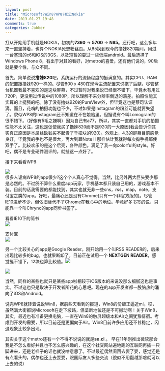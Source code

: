 ```yaml
---
layout: post
title: "Microsoft?Win8?WP8?死忠Nokia"
date: 2013-01-27 19:48
comments: true
categories: Jabber
---
```

打从开始用手机就是NOKIA，初初的**7360** -> **5700** -> **N85**。还行吧，这么多年来一直坚持着，也算个NOKIA死忠粉丝瓜。从85换到现今的撸妹820期间，用过一台塞班的c6和iOS的3GS，以及短暂的耍过一些低端android。最后选择了Windows Phone 8，有出于对其的看好，对metro的喜爱，还有他们说的，90后就是要个性，与众不同。

首先，简单说说**撸妹820**吧，系统运行的流畅程度的挺满意的。其实CPU、RAM的配置跟撸妹920一样的。尽管800 x 480在现今主流配置来说拖了后腿，尽管整台机器我最不喜欢的是这块屏幕，不过暂时对我来说已经很不错下，毕竟木有用过720P，更没用过传说中的1080P，所以理解不来分辨率倒退的落差。<!-- more -->拍照性能其实算的上挺强的吧。除了没有撸妹920的PureView外，但毕竟这也是蔡司认证滴。而且，花哨的拍摄功能也不少，不过如果是Instagram的粉丝可能就要失望了。貌似WP8的Instagram还不知道在不在娘胎里。但据说有个叫Lomogram的很不错下。（好像有5毛之嫌啊）因为自己有a77，所以，其实一直都对手机的拍摄性能不太关注，这也是促使我买了撸妹820而不是920的一大原因(我会告诉你其实真正原因是本屌丝缺钱买不起贵了千把块的920)。外观上，4.3的屏幕目前感觉良好，毕竟我的手也不是很大，再大到跟Note II 那样估计我就得每次掏手机都使双手了。比较欢乐的是这个后壳，各种颜色，满足了我一向colorful的style。好吧，偶不是专业硬件测评的，就扯这一点好了。

接下来看看WP8  

![](https://deivxa.dm1.livefilestore.com/y1pUR7NOwfw5jvpoQe2P98N2xpeRJpq-C11fPmZs9CqfptYzxkGe6dP-QuZYlBGtgoEQl1iPgprpNPRtgeoUhv1PhUYd0aOyuBB/wp_ss_20130127_0004.png?psid=1)  
很多人诟病WP8的app很少?这个个人真心不觉得。当然，比另外两大巨头要少那是必然的。不过鸽不算什么重度app玩家，手机基本都只装自己用的，游戏基本不装。目前的话我需要的都能找到，其实也就无非一些sns，rss，map，note，支付宝之类的app。好吧，最痛心还是没有Chrome(只有一个非官方版的)。尽管IE10进步不少，但依旧替代不了Chrome在我心中的地位。毕竟好多书签的说，只能靠一个叫Chrync的app同步书签了。

看看IE10下的简书  
![](https://degncq.dm1.livefilestore.com/y1pN2VJhTzGZ0V_EWJ6JufFeIP2fUztsk1sH1Q1PQTQUGCsXcveg_VSO2ESbV-ciS9TnZsgQ24eE-XL2-LUNg8YMaHm9EU2i_kh/wp_ss_20130127_0003.png?psid=1)

支付宝  
![](https://dehd8g.dm1.livefilestore.com/y1p7L6VkMxxixDYU4HgVzgxnWudd6Amrtkt0exs4myItPQitoX3d0Spethc6oldwiE71Yj1XVQ6ckoAelnxe-Zl5h9Y82Pe_eEy/wp_ss_20130127_0001.png?psid=1)  

另一个比较关心的app是Google Reader。刚开始用一个叫RSS READER的，后来出现比较多的bug，也就果断卸了，目前正在试用一个 **NEXTGEN READER**，感觉挺不错下，12块也算比较值。![](https://deguua.dm1.livefilestore.com/y1prTYlFSVDtOv2e0zVS8Mm47mh8XYP3NsTp8LySQ8sg9wMHj-I7NWmBI5HOwY9LAAgpy3N2L9DwsHMgZe6ItkO_ViJQnrmFqEy/wp_ss_20130127_0002.png?psid=1)

![](https://dehyla.dm1.livefilestore.com/y1pwayuSgGoPFBpqWAUhgy2HYZCwgnkIVfCONgbq2sIgCdb-QEHGIGnqHvIG1ZsuF6iC6YmsAmoU_ryWEpptpK8BuG_B2ip26-y/wp_ss_20130126_0003.png?psid=1)  

当然，同样的某些也就只是某些app啦相较于iOS版本的来说没那么细腻这也是事实。不过这也只是取决于开发者所花的心思吧。现在的app开发者都一股脑热的涌向了iOS和Android。

说完WP8就转着说说Win8，据前些天看到的报道，Win8的份额正逼近ml。哎，虽然满大街都说Microsoft在走下坡路，但垄断地位还是不可撼动啊！关于Win8，其实，最近也有准备更换电脑，一直在Win8的触屏超级本和Air之间犹豫徘徊。考虑到开发的需要，所以目前还是更偏向于Air。Win8目前许多应用还不甚稳定，闪退现象比较多出现。

其实关于这个metro还有一个不得不说说的就是**so.cl** 。 早在11年刚推出微软那会我是不怎么看好并且也不怎么感兴趣的，在这个社交网站遍地跑的互联网再插一只脚进来，还是老样子的话也就没啥意思了。不过最近偶然间回去耍了耍，感觉还是有点看头的，偶尔也还上去耍耍，跟国际友人多些交流（貌似不用翻越那啥就可以上去的说）